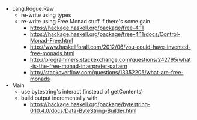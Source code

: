 - Lang.Rogue.Raw
    - re-write using types
    - re-write using Free Monad stuff if there's some gain
        - https://hackage.haskell.org/package/free-4.11
        - https://hackage.haskell.org/package/free-4.11/docs/Control-Monad-Free.html
        - http://www.haskellforall.com/2012/06/you-could-have-invented-free-monads.html
        - http://programmers.stackexchange.com/questions/242795/what-is-the-free-monad-interpreter-pattern
        - http://stackoverflow.com/questions/13352205/what-are-free-monads
- Main
    - use bytestring's interact (instead of getContents)
    - build output incrementally with
        - https://hackage.haskell.org/package/bytestring-0.10.4.0/docs/Data-ByteString-Builder.html
